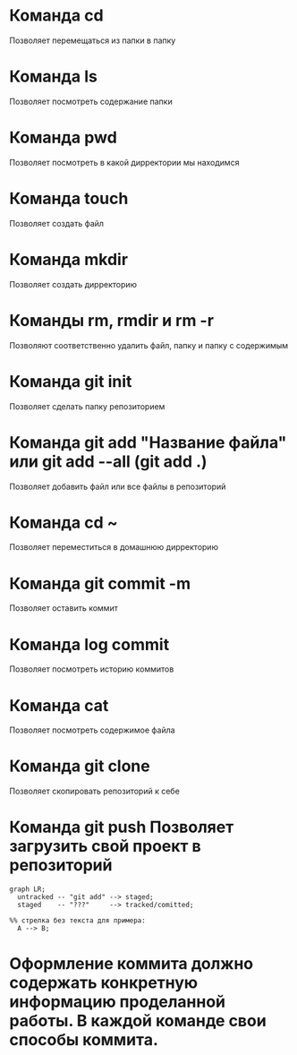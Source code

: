 # Команда cd 
Позволяет перемещаться из папки в папку 
# Команда ls 
Позволяет посмотреть содержание папки 
# Команда pwd 
Позволяет посмотреть в какой дирректории мы находимся 
# Команда touch 
Позволяет создать файл 
# Команда mkdir 
Позволяет создать дирректорию 
# Команды rm, rmdir и rm -r
Позволяют соответственно удалить файл, папку и папку с содержимым 
# Команда git init 
Позволяет сделать папку репозиторием 
# Команда git add "Название файла" или git add --all (git add .)
Позволяет добавить файл или все файлы в репозиторий 
# Команда cd ~ 
Позволяет переместиться в домашнюю дирректорию 
# Команда git commit -m 
Позволяет оставить коммит 
# Команда log commit 
Позволяет посмотреть историю коммитов 
# Команда cat 
Позволяет посмотреть содержимое файла 
# Команда git clone 
Позволяет скопировать репозиторий к себе 
# Команда git push Позволяет загрузить свой проект в репозиторий 

```mermaid
graph LR;
  untracked -- "git add" --> staged;
  staged    -- "???"     --> tracked/comitted;

%% стрелка без текста для примера: 
  A --> B;
``` 
# Оформление коммита должно содержать конкретную информацию проделанной работы. В каждой команде свои способы коммита. 